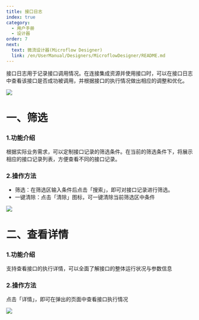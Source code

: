 ```yaml
---
title: 接口日志
index: true
category:
  - 用户手册
  - 设计器
order: 7
next:
  text: 微流设计器(Microflow Designer)
  link: /en/UserManual/Designers/MicroflowDesigner/README.md
---
```

接口日志用于记录接口调用情况。在连接集成资源并使用接口时，可以在接口日志中查看该接口是否成功被调用，并根据接口的执行情况做出相应的调整和优化。

![](https://oinone-jar.oss-cn-zhangjiakou.aliyuncs.com/welcome-document/Integrated%20Designer/Interface%20log/1.png)

# 一、筛选
### 1.功能介绍
根据实际业务需求，可以定制接口记录的筛选条件。在当前的筛选条件下，将展示相应的接口记录列表，方便查看不同的接口记录。

### 2.操作方法
+ 筛选：在筛选区输入条件后点击「搜索」，即可对接口记录进行筛选。
+ 一键清除：点击「清除」图标，可一键清除当前筛选区中条件

![](https://oinone-jar.oss-cn-zhangjiakou.aliyuncs.com/welcome-document/Integrated%20Designer/Interface%20log/sx.png)

# 二、查看详情
### 1.功能介绍
支持查看接口的执行详情，可以全面了解接口的整体运行状况与参数信息

### 2.操作方法
点击「详情」，即可在弹出的页面中查看接口执行情况

![](https://oinone-jar.oss-cn-zhangjiakou.aliyuncs.com/welcome-document/Integrated%20Designer/Interface%20log/xq.png)


